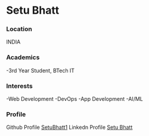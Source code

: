 # Setu Bhatt

### Location

INDIA

### Academics

-3rd Year Student, BTech IT

### Interests

-Web Development
-DevOps
-App Development
-AI/ML


### Profile

Github Profile [SetuBhatt1](https://github.com/SetuBhatt1)
Linkedn Profile [Setu Bhatt](https://www.linkedin.com/in/setubhatt08/)


